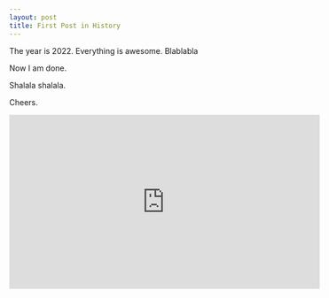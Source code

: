 ```yaml
---
layout: post
title: First Post in History
---
```


The year is 2022.
Everything is awesome.
Blablabla

Now I am done.

Shalala shalala.

Cheers.

<iframe width="560" height="315" src="https://www.youtube.com/embed/hpwJE5DEk7U" title="YouTube video player" frameborder="0" allow="accelerometer; autoplay; clipboard-write; encrypted-media; gyroscope; picture-in-picture" allowfullscreen></iframe>


